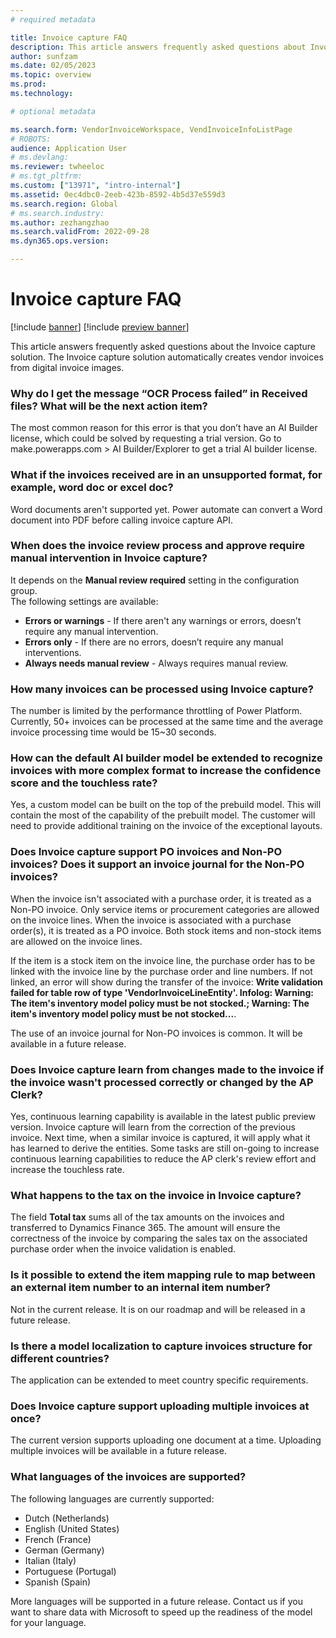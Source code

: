 ```yaml
---
# required metadata

title: Invoice capture FAQ
description: This article answers frequently asked questions about Invoice capture.
author: sunfzam
ms.date: 02/05/2023
ms.topic: overview
ms.prod: 
ms.technology: 

# optional metadata

ms.search.form: VendorInvoiceWorkspace, VendInvoiceInfoListPage
# ROBOTS: 
audience: Application User
# ms.devlang: 
ms.reviewer: twheeloc
# ms.tgt_pltfrm: 
ms.custom: ["13971", "intro-internal"]
ms.assetid: 0ec4dbc0-2eeb-423b-8592-4b5d37e559d3
ms.search.region: Global
# ms.search.industry: 
ms.author: zezhangzhao
ms.search.validFrom: 2022-09-28
ms.dyn365.ops.version: 

---
```


# Invoice capture FAQ


[!include [banner](../includes/banner.md)]
[!include [preview banner](../includes/preview-banner.md)]

This article answers frequently asked questions about the Invoice capture solution. The Invoice capture solution automatically creates vendor invoices from digital 
invoice images.

### Why do I get the message “OCR Process failed” in Received files? What will be the next action item? 
The most common reason for this error is that you don’t have an AI Builder license, which could be solved by requesting a trial version. 
Go to make.powerapps.com > AI Builder/Explorer to get a trial AI builder license. 

### What if the invoices received are in an unsupported format, for example, word doc or excel doc? 
Word documents aren't supported yet. Power automate can convert a Word document into PDF before calling invoice capture API. 
 

### When does the invoice review process and approve require manual intervention in Invoice capture? 
It depends on the **Manual review required** setting in the configuration group.  
The following settings are available:
 - **Errors or warnings** - If there aren't any warnings or errors, doesn’t require any manual intervention. 
 - **Errors only** - If there are no errors, doesn’t require any manual interventions.  
 - **Always needs manual review** - Always requires manual review. 


### How many invoices can be processed using Invoice capture? 
The number is limited by the performance throttling of Power Platform. Currently, 50+ invoices can be processed at the same time and the average invoice processing 
time would be 15~30 seconds. 

### How can the default AI builder model be extended to recognize invoices with more complex format to increase the confidence score and the touchless rate?	 
Yes, a custom model can be built on the top of the prebuild model. This will contain the most of the capability of the prebuilt model. The customer will need to
provide additional training on the invoice of the exceptional layouts. 

### Does Invoice capture support PO invoices and Non-PO invoices? Does it support an invoice journal for the Non-PO invoices? 
When the invoice isn't associated with a purchase order, it is treated as a Non-PO invoice. Only service items or procurement categories are allowed on the invoice 
lines. When the invoice is associated with a purchase order(s), it is treated as a PO invoice. Both stock items and non-stock items are allowed on the invoice lines.   

If the item is a stock item on the invoice line, the purchase order has to be linked with the invoice line by the purchase order and line numbers. If not linked, 
an error will show during the transfer of the invoice: 
**Write validation failed for table row of type 'VendorInvoiceLineEntity'. Infolog: Warning: The item's inventory model policy must be not stocked.; Warning: The item's inventory model policy must be not stocked...**. 

The use of an invoice journal for Non-PO invoices is common. It will be available in a future release.  

### Does Invoice capture learn from changes made to the invoice if the invoice wasn't processed correctly or changed by the AP Clerk? 
Yes, continuous learning capability is available in the latest public preview version. Invoice capture will learn from the correction of the previous invoice. Next time, when a similar invoice is captured, it will apply what it has learned to derive the entities. Some tasks are still on-going to increase continuous learning capabilities to reduce the AP clerk's review effort and increase the touchless rate. 

 

### What happens to the tax on the invoice in Invoice capture? 
The field **Total tax** sums all of the tax amounts on the invoices and transferred to Dynamics Finance 365. The amount will ensure the correctness of the invoice by comparing the sales tax on the associated purchase order when the invoice validation is enabled. 

 
### Is it possible to extend the item mapping rule to map between an external item number to an internal item number?  
Not in the current release. It is on our roadmap and will be released in a future release. 

### Is there a model localization to capture invoices structure for different countries?  
The application can be extended to meet country specific requirements. 
 

### Does Invoice capture support uploading multiple invoices at once? 
The current version supports uploading one document at a time. Uploading multiple invoices will be available in a future release.   

### What languages of the invoices are supported? 
The following languages are currently supported: 
 - Dutch (Netherlands) 
 - English (United States) 
 - French (France) 
 - German (Germany) 
 - Italian (Italy) 
 - Portuguese (Portugal) 
 - Spanish (Spain) 

More languages will be supported in a future release. Contact us if you want to share data with Microsoft to speed up the readiness of the model for your language.  



